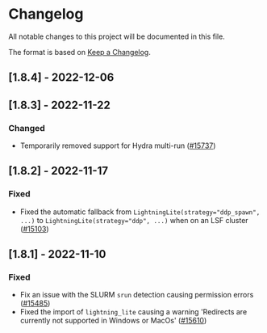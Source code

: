 # Changelog

All notable changes to this project will be documented in this file.

The format is based on [Keep a Changelog](http://keepachangelog.com/en/1.0.0/).

## [1.8.4] - 2022-12-06


## [1.8.3] - 2022-11-22

### Changed

- Temporarily removed support for Hydra multi-run ([#15737](https://github.com/Lightning-AI/lightning/pull/15737))


## [1.8.2] - 2022-11-17

### Fixed

- Fixed the automatic fallback from `LightningLite(strategy="ddp_spawn", ...)` to `LightningLite(strategy="ddp", ...)` when on an LSF cluster ([#15103](https://github.com/PyTorchLightning/pytorch-lightning/issues/15103))


## [1.8.1] - 2022-11-10

### Fixed

- Fix an issue with the SLURM `srun` detection causing permission errors ([#15485](https://github.com/Lightning-AI/lightning/issues/15485))
- Fixed the import of `lightning_lite` causing a warning 'Redirects are currently not supported in Windows or MacOs' ([#15610](https://github.com/PyTorchLightning/pytorch-lightning/issues/15610))
